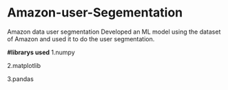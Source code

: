 # Amazon-user-Segementation

Amazon data user segmentation Developed an ML model using the dataset of Amazon and used it to do the user segmentation. 

**#librarys used**
1.numpy 

2.matplotlib

3.pandas 
